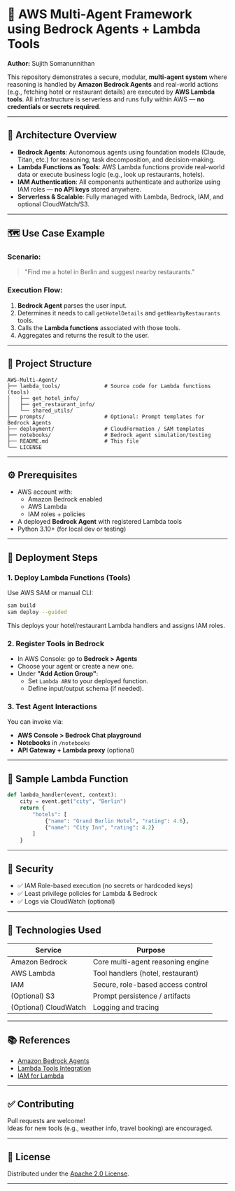 # 🤖 AWS Multi‑Agent Framework using Bedrock Agents + Lambda Tools

**Author:** Sujith Somanunnithan

This repository demonstrates a secure, modular, **multi-agent system** where reasoning is handled by **Amazon Bedrock Agents** and real-world actions (e.g., fetching hotel or restaurant details) are executed by **AWS Lambda tools**. All infrastructure is serverless and runs fully within AWS — **no credentials or secrets required**.

---

## 🧠 Architecture Overview

- **Bedrock Agents**: Autonomous agents using foundation models (Claude, Titan, etc.) for reasoning, task decomposition, and decision-making.
- **Lambda Functions as Tools**: AWS Lambda functions provide real-world data or execute business logic (e.g., look up restaurants, hotels).
- **IAM Authentication**: All components authenticate and authorize using IAM roles — **no API keys** stored anywhere.
- **Serverless & Scalable**: Fully managed with Lambda, Bedrock, IAM, and optional CloudWatch/S3.


---

## 🗺️ Use Case Example

### Scenario:
> "Find me a hotel in Berlin and suggest nearby restaurants."

### Execution Flow:

1. **Bedrock Agent** parses the user input.
2. Determines it needs to call `getHotelDetails` and `getNearbyRestaurants` tools.
3. Calls the **Lambda functions** associated with those tools.
4. Aggregates and returns the result to the user.

---

## 📁 Project Structure

```
AWS‑Multi‑Agent/
├── lambda_tools/              # Source code for Lambda functions (tools)
│   ├── get_hotel_info/
│   ├── get_restaurant_info/
│   └── shared_utils/
├── prompts/                   # Optional: Prompt templates for Bedrock Agents
├── deployment/                # CloudFormation / SAM templates
├── notebooks/                 # Bedrock agent simulation/testing
├── README.md                  # This file
└── LICENSE
```

---

## ⚙️ Prerequisites

- AWS account with:
  - Amazon Bedrock enabled
  - AWS Lambda
  - IAM roles + policies
- A deployed **Bedrock Agent** with registered Lambda tools
- Python 3.10+ (for local dev or testing)

---

## 🚀 Deployment Steps

### 1. Deploy Lambda Functions (Tools)
Use AWS SAM or manual CLI:

```bash
sam build
sam deploy --guided
```

This deploys your hotel/restaurant Lambda handlers and assigns IAM roles.

### 2. Register Tools in Bedrock

- In AWS Console: go to **Bedrock > Agents**
- Choose your agent or create a new one.
- Under **"Add Action Group"**:
  - Set `Lambda ARN` to your deployed function.
  - Define input/output schema (if needed).

### 3. Test Agent Interactions

You can invoke via:
- **AWS Console > Bedrock Chat playground**
- **Notebooks** in `/notebooks`
- **API Gateway + Lambda proxy** (optional)

---

## 🧪 Sample Lambda Function

```python
def lambda_handler(event, context):
    city = event.get("city", "Berlin")
    return {
        "hotels": [
            {"name": "Grand Berlin Hotel", "rating": 4.6},
            {"name": "City Inn", "rating": 4.2}
        ]
    }
```

---

## 🔐 Security

- ✅ IAM Role-based execution (no secrets or hardcoded keys)
- ✅ Least privilege policies for Lambda & Bedrock
- ✅ Logs via CloudWatch (optional)

---

## 🧠 Technologies Used

| Service         | Purpose                             |
|----------------|-------------------------------------|
| Amazon Bedrock | Core multi-agent reasoning engine   |
| AWS Lambda      | Tool handlers (hotel, restaurant)  |
| IAM             | Secure, role-based access control  |
| (Optional) S3   | Prompt persistence / artifacts     |
| (Optional) CloudWatch | Logging and tracing         |

---

## 📚 References

- [Amazon Bedrock Agents](https://docs.aws.amazon.com/bedrock/latest/userguide/agents.html)
- [Lambda Tools Integration](https://docs.aws.amazon.com/bedrock/latest/userguide/agents-tools.html)
- [IAM for Lambda](https://docs.aws.amazon.com/lambda/latest/dg/lambda-intro-execution-role.html)

---

## ✅ Contributing

Pull requests are welcome!  
Ideas for new tools (e.g., weather info, travel booking) are encouraged.

---

## 📜 License

Distributed under the [Apache 2.0 License](LICENSE).

---
